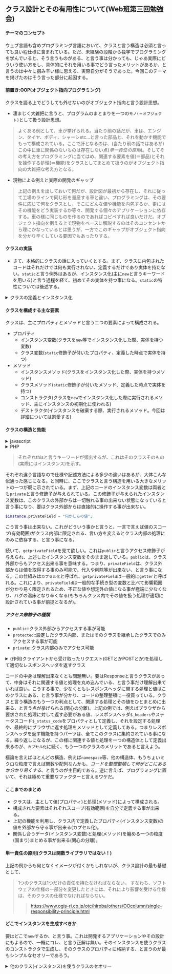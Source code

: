 ## クラス設計とその有用性について(Web班第三回勉強会)

#### テーマのコンセプト
ウェブ言語も含めプログラミング言語において、クラスと言う構造は必須と言っても良い程仕様に含まれている。ただ、未経験の段階から独学でプログラミングを学んでいると、そう言うものがある、と言う事は分かっても、じゃあ実際にどういう使い方をし、具体的にそれを用いる事でどう言ったメリットがあるか、と言うのは中々に掴み辛い様に思える、実際自分がそうであった。今回このテーマを掲げたのはそう言った部分に起因する。

#### 前置き:OOP(オブジェクト指向プログラミング)
クラスを語る上でどうしても外せないのがオブジェクト指向と言う設計思想。
- 凄まじく大雑把に言うと、プログラムのまとまりを一つの`モノ(＝オブジェクト)`として扱う設計思想。
> よくある例として、車が挙げられる。当たり前の話だが、車は、エンジン、タイヤ、ボディ、シャーシetc...と言った部品と、それを動かす機能でもって構成されている。ここで肝となるのは、(当たり前の話ではあるが)この中に車に関係のないものは存在しない点(<em>単一責任の原則</em>)。そしてその考え方をプログラミングに当てはめ、関連する要素を値(＝部品)とそれを操作する処理(＝機能)をクラスとしてまとめて扱うのがオブジェクト指向の大雑把な考え方となる。

- 現物による例えと実際の開発のギャップ
> 上記の例えを出しておいて何だが、設計図が最初から存在し、それに従って工場のラインで同じ形を量産する車と違い、プログラミングは、その要件に応じて何をクラスとし、そこにどんな値や機能を内包するか、更にはその機能をどう実装するか等々、開発する個々のアプリケーションに依存する。車の様に同じものを作るのであればコピペすれば良いだけだ。オブジェクト指向を例える上で現物をベースに解説するのはそのコンセントから理にかなっているとは思うが、一方でこのギャップがオブジェクト指向を分かり辛くしている要因でもあったりする。

#### クラスの実装
- さて、本格的にクラスの話に入っていくとする。まず、クラスに内包されたコードはそれだけでは何も実行されない、定義するだけであり実体を持たない。`static`と言う例外はあるが、インスタンス化(主に`new`と言うキーワードを用いる)と言う過程を経て、初めてその実体を持つ事になる。`static`の特性については後述する。

<details>
<summary>クラスの定義とインスタンス化</summary>
  
```php
class SomeClass{
  // 内には主に値(プロパティ)、処理(メソッド)と言ったものが定義される。
}

/* インスタンス化、この`$instance`がクラスの実体となる */
$instance = new SomeClass();
```

</details>

#### クラスを構成する主な要素
クラスは、主にプロパティとメソッドと言う二つの要素によって構成される。

- プロパティ
  - インスタンス変数(クラスを`new`等でインスタンス化した際、実体を持つ変数)
  - クラス変数(`static`修飾子が付いたプロパティ、定義した時点で実体を持つ)
- メソッド
  - インスタンスメソッド(クラスをインスタンス化した際、実体を持つメソッド)
  - クラスメソッド(`static`修飾子が付いたメソッド、定義した時点で実体を持つ)
  - コンストラクタ(クラスを`new`でインスタンス化した際に実行されるメソッド、主にインスタンスの初期化に使われる)
  - デストラクタ(インスタンスを破棄する際、実行されるメソッド。今回は詳細については割愛する)


#### クラスの構造と効能
<details>
<summary>javascript</summary>

```javascript
class ClassWithPrivateField {
  #privateField; /* インスタンス変数 */
  
  /* コンストラクタ、newでインスタンス化する際にコレが実行される */
  constructor(params) {
    this.#privateField = params;
  }
  
   /* インスタンスメソッド */
   hogehoge_method() {}
   
   /* インスタンス変数を取得するメソッド(getterと呼ばれる) */
   getprivateField(){ return this.#privateField; }
}

const instance = new ClassWithPrivateField("コンストラクタに渡す値");
/* インスタンスメソッドの実行 */
instance.hogehoge_method();
instance.getprivateField(); /* コンストラクタで代入された「コンストラクタに渡す値」が取得される */
```
</details>

<details>
<summary>PHP</summary>

```php
class ClassWithPrivateField
{
    private $privateField; /* インスタンス変数 */

    /* コンストラクタ、newでインスタンス化する際、実行される */
    public function __construct($params)
    {
        $this->privateField = $params;
    }
    
    /* インスタンスメソッド */
    protected function hogehoge_method() : bool{}
    
    /* インスタンス変数を取得するメソッド */
    public function getprivateField() { return $this->privateField; }
}

$instance = new ClassWithPrivateField("コンストラクタに渡す値");
/* インスタンスメソッドの実行 */
$instance.hogehoge_method();
$instance.getprivateField(); /* コンストラクタで代入された「コンストラクタに渡す値」が取得される */
```
</details>

> それぞれthisと言うキーワードが頻出するが、これはそのクラスそのもの(実際にはインスタンス)を示す。
  
それぞれ違う言語なので仕様や記述方法による多少の違いはあるが、大体こんな似通った感じになる。と同時に、ここでクラスと言う構造を用いる大きなメリットの一つが既に示されている。まず、上記のコードのインスタンス変数は両者とも`private`と言う修飾子が与えられている。この修飾子が与えられたインスタンス変数は、このクラスの外部からは一切触れる事の出来ない状態になっていると言う事になり、要はクラス外部からは直接的に操作する事が出来ない。

```php
$instance.privateField = "何かしらの値";
```

こう言う事は出来ない。これがどういう事かと言うと、一言で言えば値のスコープ(有効範囲)がクラス内部に限定される、言い方を変えるとクラス内部の処理にのみに依存する、と言う事になる。

続いて、`getprivateField`を見て欲しい。これは`public`と言うアクセス修飾子が与えられ、上述したインスタンス変数をそのまま返している。`public`は、クラス外部からもアクセス出来る事を意味する。つまり、`privateField`は、クラス外部からは値を取得する事のみ可能で、代入や削除等が出来ない、と言う事になる。この仕組みは`カプセル化`と呼ばれ、`getprivateField`は一般的に`getter`と呼ばれる。これにより、`privateField`は一般的な手続き型の変数と比べて影響範囲が分かり易く限定されるため、不正な値や想定外の値になる事が極端に少なくなり、バグの温床となり辛くなる(もちろんクラス内でその値を扱う処理が適切に設計されている事が前提となるが)。

##### アクセス修飾子の種類

- `public`::クラス外部からアクセスする事が可能
- `protected`::設定したクラス内部、またはそのクラスを継承したクラスでのみアクセスする事が可能
- `private`::クラス内部のみでアクセス可能

<details>
<summary>(作例)クライアントから受け取ったリクエスト(GETとかPOSTとか)を処理して適切なレスポンスヘッダを返すクラス</summary>

```php
class Response
{

    protected
        $_headers,
        $_headers_sent,
        $_protocol,
        $_status_code,
        $_status_text;

    /**
     * 
     */
    public function __construct()
    {
        $this->_status_code = 200;
        $this->_status_text = "OK";
        $this->_protocol = isset($_SERVER["SERVER_PROTOCOL"]) ? $_SERVER["SERVER_PROTOCOL"] : "HTTP/1.1";
        $this->_headers = (array) function_exists("apache_response_headers") ? apache_response_headers() : [];
        /* $this->_headers_sent = (bool) function_exists("headers_sent") && headers_sent(); */
    }

    /**
     * 設定されたステータスコードとヘッダを送信する
     * @param array $headers
     * @param type $status_code
     * @param type $status_text
     * @throws HeaderAlreadySentException
     */
    public function send(array $headers = [], $status_code = null, $status_text = null)
    {
        if ($this->_headers_sent)
            throw new HeaderAlreadySentException("Headers already sent,cant send headers");
        $this->_headers = array_merge($this->_headers, $headers);
        $this->_status_code = !is_null($status_code) ? $status_code : $this->_status_code;
        $this->_status_text = !is_null($status_text) ? $status_text : $this->_status_text;

        function_exists("http_response_code") ?
            http_response_code($this->_status_code) :
            header($this->_protocol . " " . $this->_status_code . " " . $this->_status_text);
        function_exists("header_register_callback") ? header_register_callback(function () {
            array_map(function ($name, $value) {
                header($name . ": " . $value);
            }, array_keys($this->_headers), array_values($this->_headers));
        }) : array_map(function ($name, $value) {
            header($name . ": " . $value);
        }, array_keys($this->_headers), array_values($this->_headers));
        $this->_headers_sent = true;
    }

    /**
     * 
     * @return bool
     */
    public function isHeadersSent()
    {
        return (bool) $this->_headers_sent;
    }

    /**
     * 
     * @param type $name
     * @param type $value
     * @throws HeaderAlreadySentException
     */
    public function setHeader($name, $value)
    {
        if ($this->isHeadersSent())
            throw new Exception("Headers already sent,can not set headers");
        $this->_headers[$name] = $value;
    }

    /**
     * 
     * @param array $headers
     * @return array
     */
    public function setHeaders(array $headers)
    {
        return array_map([$this, rtrim(__FUNCTION__, "s")], array_keys($headers), array_values($headers));
    }

    /**
     * 
     * @param type $code
     * @param type $text
     */
    public function setStatusCode($code = 200, $text = "")
    {
        $this->_status_code = (int) $code;
        $this->_status_text = (string) $text;
    }

    /**
     * 
     * @param type $name
     * @throws Exception
     */
    public function removeHeader($name)
    {
        if ($this->isHeadersSent())
            throw new Exception("Headers already sent,can not set headers");
        if (array_key_exists($name, $this->_headers))
            unset($this->_headers[$name]);
        if (function_exists("header_remove"))
            header_remove($name);
    }

    /**
     * 
     * @return type
     */
    public function getHeaders()
    {
        return (array) $this->_headers;
    }

    /**
     * 
     * @param type $name
     * @return type
     */
    public function getHeader($name)
    {
        return array_key_exists($name, $this->_headers) ? $this->_headers[$name] : null;
    }
}

```
  
</details>

コードの中身は理解出来なくとも問題無い。要はResponseと言うクラスがあって、中身はそれに関連する値と処理を丸め込んでいる、と言う事だけ理解出来ていれば良い。こうする事で、少なくともレスポンスヘッダに関する処理と値はこのクラスにある、と言う事が分かり、コードの整理整頓に一役買っている。クラスと言う構造のもう一つの利点として、関連する処理とその値をひとまとめに出来る、と言う点が挙げられる(関心の分離)。上記の例では、例えばブラウザから要求された処理に対して返す必要がある値、レスポンスヘッダ`$_headers`やステータスコード`$_status_code`をプロパティとして定義し、それを設定する処理や、最終的にブラウザに返す処理をメソッドとして定義してある。つまりレスポンスヘッダを返す機能を持つパーツは、全てこのクラスに集約されている事になる。繰り返しになるが、この様に関連する値と処理を一つの構造体として定義出来るのが、`カプセル化`に続く、もう一つのクラスのメリットであると言えよう。

極論を言えばほとんどの構造、例えば`namespace`等、他の構造体、もうちょいミクロな粒度で言えば関数や配列なんかも、<em>コードを整理整頓して何がどこにあるか分かり易くする</em>、と言うのが主目的である。逆に言えば、プログラミングに置いて、それは極めて重要なファクターと言えるワケだ。


#### ここまでのまとめ
- クラスは、主として値(プロパティ)と処理(メソッド)によって構成される。
- 構成された要素はそれぞれスコープ(有効範囲)を自分で定義する事が出来る。
- 上記の機能を利用し、クラス内で定義したプロパティ(インスタンス変数)の値を外部から守る事が出来る(カプセル化)。
- 関係し合うデータ(インスタンス変数)と処理(メソッド)を纏める一つの粒度(固まり)まとめる事が出来る(関心の分離)。

#### 単一責任の原則(クラスは関数ライブラリではない！)
上記の例からも何となくイメージが付くかもしれないが、クラス設計の最も基礎として、

> 1つのクラスは1つだけの責任を持たなければならない。
> すなわち、ソフトウェアの仕様の一部分を変更したときには、それにより影響を受ける仕様は、そのクラスの仕様でなければならない。
>> https://www.ogis-ri.co.jp/otc/hiroba/others/OOcolumn/single-responsibility-principle.html

#### どこでインスタンスを生成すべきか
要はどこで`new`するか、と言う事。これは開発するアプリケーションやその設計にもよるので、一概にコレ、と言う正解は無い。そのインスタンスを使うクラスのコンストラクタで生成し、そのクラスのプロパティに格納する、と言うのが最もシンプルなセオリーであろう。

<details>
<summary>他のクラス(インスタンス)を使うクラスのセオリー</summary>
  
```php
class SampleUseInstance
{
    private $_someInstance; /* インスタンスを格納するプロパティ */

    /* コンストラクタでこのクラスで使うクラスのインスタンスを生成し、プロパティに格納している */
    public function __construct($params)
    {
        $this->__someInstance = new SomeClass();
    }
    
```

```javascript
class SampleUseInstance {
  #someInstance; /* インスタンスを格納するプロパティ */
  
  /* コンストラクタでこのクラスで使うクラスのインスタンスを生成し、プロパティに格納している */
  constructor() {
    this.#someInstance = new SomeClass();
  }

}

```

</details>
